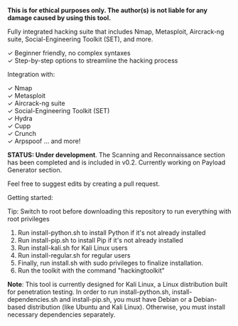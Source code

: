 **This is for ethical purposes only. The author(s) is not liable for any damage caused by using this tool.**

Fully integrated hacking suite that includes Nmap, Metasploit, Aircrack-ng suite, Social-Engineering Toolkit (SET), and more.

✓ Beginner friendly, no complex syntaxes    
✓ Step-by-step options to streamline the hacking process        

Integration with: 

✓ Nmap     
✓ Metasploit      
✓ Aircrack-ng suite    
✓ Social-Engineering Toolkit (SET)      
✓ Hydra      
✓ Cupp     
✓ Crunch     
✓ Arpspoof ... and more!

**STATUS: Under development**. The Scanning and Reconnaissance section has been completed and is included in v0.2. Currently working on Payload Generator section.

Feel free to suggest edits by creating a pull request.

Getting started:

Tip: Switch to root before downloading this repository to run everything with root privileges

1. Run install-python.sh to install Python if it's not already installed
2. Run install-pip.sh to install Pip if it's not already installed
3. Run install-kali.sh for Kali Linux users
4. Run install-regular.sh for regular users
5. Finally, run install.sh with sudo privileges to finalize installation.
6. Run the toolkit with the command "hackingtoolkit" 

**Note**: This tool is currently designed for Kali Linux, a Linux distribution built for penetration testing. In order to run install-python.sh, install-dependencies.sh and install-pip.sh, you must have Debian or a Debian-based distribution (like Ubuntu and Kali Linux). Otherwise, you must install necessary dependencies separately.
